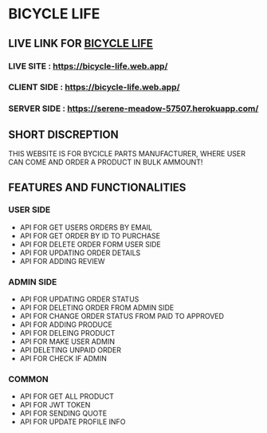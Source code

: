 # BICYCLE LIFE

## LIVE LINK FOR [BICYCLE LIFE ](https://bicycle-life.web.app/)

### LIVE SITE : https://bicycle-life.web.app/
### CLIENT SIDE : https://bicycle-life.web.app/
### SERVER SIDE : https://serene-meadow-57507.herokuapp.com/

## SHORT DISCREPTION
THIS WEBSITE IS FOR BYCICLE PARTS MANUFACTURER, WHERE USER CAN COME AND ORDER A PRODUCT IN BULK AMMOUNT!

## FEATURES AND FUNCTIONALITIES
### USER SIDE
- API FOR GET USERS ORDERS BY EMAIL
- API FOR GET ORDER BY ID TO PURCHASE
- API FOR DELETE ORDER FORM USER SIDE
- API FOR UPDATING ORDER DETAILS
- API FOR ADDING REVIEW
### ADMIN SIDE
- API FOR UPDATING ORDER STATUS
- API FOR DELETING ORDER FROM ADMIN SIDE
- API FOR CHANGE ORDER STATUS FROM PAID TO APPROVED
- API FOR ADDING PRODUCE
- API FOR DELEING PRODUCT
- API FOR MAKE USER ADMIN
- API DELETING UNPAID ORDER
- API FOR CHECK IF ADMIN 
### COMMON
- API FOR GET ALL PRODUCT
- API FOR JWT TOKEN
- API FOR SENDING QUOTE 
- API FOR UPDATE PROFILE INFO